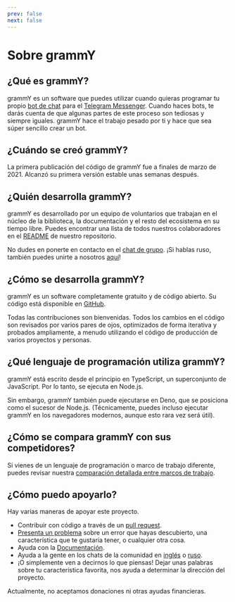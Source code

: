 ```yaml
---
prev: false
next: false
---
```


# Sobre grammY

## ¿Qué es grammY?

grammY es un software que puedes utilizar cuando quieras programar tu propio [bot de chat](https://core.telegram.org/bots) para el [Telegram Messenger](https://telegram.org).
Cuando haces bots, te darás cuenta de que algunas partes de este proceso son tediosas y siempre iguales.
grammY hace el trabajo pesado por ti y hace que sea súper sencillo crear un bot.

## ¿Cuándo se creó grammY?

La primera publicación del código de grammY fue a finales de marzo de 2021.
Alcanzó su primera versión estable unas semanas después.

## ¿Quién desarrolla grammY?

grammY es desarrollado por un equipo de voluntarios que trabajan en el núcleo de la biblioteca, la documentación y el resto del ecosistema en su tiempo libre.
Puedes encontrar una lista de todos nuestros colaboradores en el [README](https://github.com/grammyjs/grammY#contributors-) de nuestro repositorio.

No dudes en ponerte en contacto en el [chat de grupo](https://t.me/grammyjs).
¡Si hablas ruso, también puedes unirte a nosotros [aquí](https://t.me/grammyjs_ru)!

## ¿Cómo se desarrolla grammY?

grammY es un software completamente gratuito y de código abierto.
Su código está disponible en [GitHub](https://github.com/grammyjs/grammY).

Todas las contribuciones son bienvenidas.
Todos los cambios en el código son revisados por varios pares de ojos, optimizados de forma iterativa y probados ampliamente, a menudo utilizando el código de producción de varios proyectos y personas.

## ¿Qué lenguaje de programación utiliza grammY?

grammY está escrito desde el principio en TypeScript, un superconjunto de JavaScript.
Por lo tanto, se ejecuta en Node.js.

Sin embargo, grammY también puede ejecutarse en Deno, que se posiciona como el sucesor de Node.js.
(Técnicamente, puedes incluso ejecutar grammY en los navegadores modernos, aunque esto rara vez será útil).

## ¿Cómo se compara grammY con sus competidores?

Si vienes de un lenguaje de programación o marco de trabajo diferente, puedes revisar nuestra [comparación detallada entre marcos de trabajo](./comparison).

## ¿Cómo puedo apoyarlo?

Hay varias maneras de apoyar este proyecto.

- Contribuir con código a través de un [pull request](https://github.com/grammyjs/grammY/pulls).
- [Presenta un problema](https://github.com/grammyjs/grammY/issues/new) sobre un error que hayas descubierto, una característica que te gustaría tener, o cualquier otra cosa.
- Ayuda con la [Documentación](https://github.com/grammyjs/website).
- Ayuda a la gente en los chats de la comunidad en [inglés](https://t.me/grammyjs) o [ruso](https://t.me/grammyjs_ru).
- ¡O simplemente ven a decirnos lo que piensas!
  Dejar unas palabras sobre tu característica favorita, nos ayuda a determinar la dirección del proyecto.

Actualmente, no aceptamos donaciones ni otras ayudas financieras.
